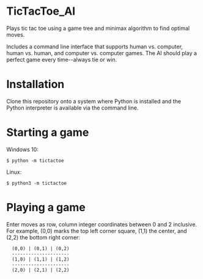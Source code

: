 # TicTacToe_AI
Plays tic tac toe using a game tree and minimax algorithm to find optimal moves. 

Includes a command line interface that supports human vs. computer, human vs. human, and computer vs. computer games. The AI should play a perfect game every time--always tie or win. 

# Installation
Clone this repository onto a system where Python is installed and the Python interpreter is available via the command line.

# Starting a game
Windows 10:
  
    $ python -m tictactoe
Linux:

    $ python3 -m tictactoe

# Playing a game
Enter moves as row, column integer coordinates between 0 and 2 inclusive. For example, (0,0) marks the top left corner square, (1,1) the center, and (2,2) the bottom right corner:


      (0,0) | (0,1) | (0,2)
      ---------------------
      (1,0) | (1,1) | (1,2)
      ---------------------
      (2,0) | (2,1) | (2,2)
